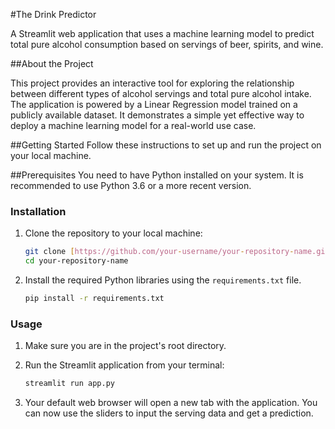 #The Drink Predictor

A Streamlit web application that uses a machine learning model to predict total pure alcohol consumption based on servings of beer, spirits, and wine.

##About the Project

This project provides an interactive tool for exploring the relationship between different types of alcohol servings and total pure alcohol intake. The application is powered by a Linear Regression model trained on a publicly available dataset. It demonstrates a simple yet effective way to deploy a machine learning model for a real-world use case.

##Getting Started
Follow these instructions to set up and run the project on your local machine.

##Prerequisites
You need to have Python installed on your system. It is recommended to use Python 3.6 or a more recent version.

### Installation

1.  Clone the repository to your local machine:

    ```sh
    git clone [https://github.com/your-username/your-repository-name.git](https://github.com/your-username/your-repository-name.git)
    cd your-repository-name
    ```

2.  Install the required Python libraries using the `requirements.txt` file.

    ```sh
    pip install -r requirements.txt
    ```

### Usage

1.  Make sure you are in the project's root directory.
2.  Run the Streamlit application from your terminal:

    ```bash
    streamlit run app.py
    ```

3.  Your default web browser will open a new tab with the application. You can now use the sliders to input the serving data and get a prediction.

